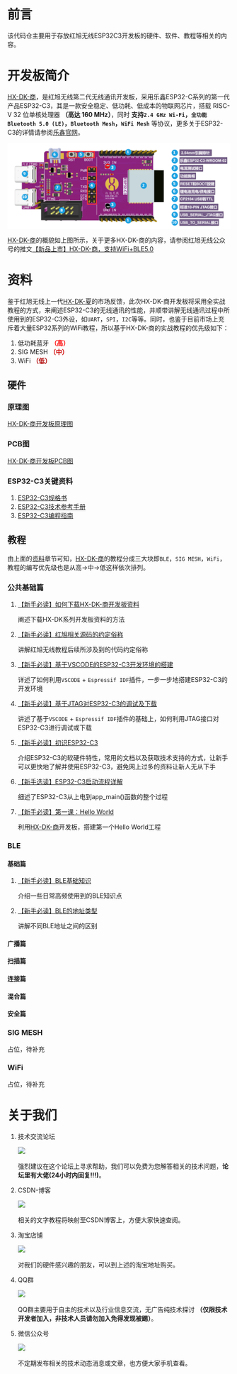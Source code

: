 # 前言
该代码仓主要用于存放红旭无线ESP32C3开发板的硬件、软件、教程等相关的内容。

# 开发板简介
[HX-DK-商](https://item.taobao.com/item.htm?spm=a1z10.1-c-s.w4004-22286946226.12.7f292c2cfSNrZb&id=654877303965)，是红旭无线第二代无线通讯开发板，采用乐鑫ESP32-C系列的第一代产品ESP32-C3，其是一款安全稳定、低功耗、低成本的物联网芯片，搭载 RISC-V 32 位单核处理器 **（高达 160 MHz）**，同时 **支持`2.4 GHz Wi-Fi`，`全功能Bluetooth 5.0 (LE)`，`Bluetooth Mesh`，`WiFi Mesh`** 等协议，更多关于ESP32-C3的详情请参阅[乐鑫官网](https://www.espressif.com/zh-hans/products/socs/esp32-c3)。

<img src="./Tutorials/Asserts/hx_dk_shang.png" width = "" height = "" alt="" align=center />

[HX-DK-商](https://item.taobao.com/item.htm?spm=a1z10.1-c-s.w4004-22286946226.12.7f292c2cfSNrZb&id=654877303965)的概貌如上图所示，关于更多HX-DK-商的内容，请参阅红旭无线公众号的推文[【新品上市】HX-DK-商，支持WiFi+BLE5.0](https://mp.weixin.qq.com/s/7ETvlsvo3OYlM7oS1uCpLA)

# 资料
鉴于红旭无线上一代[HX-DK-夏](https://item.taobao.com/item.htm?spm=a230r.1.14.20.b5f04a28o0GC0A&id=608555326842&ns=1&abbucket=20#detail)的市场反馈，此次HX-DK-商开发板将采用全实战教程的方式，来阐述ESP32-C3的无线通讯的性能，并顺带讲解无线通讯过程中所使用到的ESP32-C3外设，如`UART`，`SPI`，`I2C`等等。同时，也鉴于目前市场上充斥着大量ESP32系列的WiFi教程，所以基于HX-DK-商的实战教程的优先级如下：
1. 低功耗蓝牙 <font color=#FF0000>**（高）**</font>
1. SIG MESH <font color=#CF000>**（中）**</font>
1. WiFi <font color=#AF000>**（低）**</font>

## 硬件
### 原理图
[HX-DK-商开发板原理图](./Hardware/Schematic/HX-DK-商_V1.1.pdf)
### PCB图
[HX-DK-商开发板PCB图](./Hardware/Schematic/HX-DK-商_Layout_V1.1.pdf)
### ESP32-C3关键资料
1. [ESP32-C3规格书](https://www.espressif.com/sites/default/files/documentation/esp32-c3_datasheet_en.pdf)
1. [ESP32-C3技术参考手册](https://www.espressif.com/sites/default/files/documentation/esp32-c3_technical_reference_manual_en.pdf)
1. [ESP32-C3编程指南](https://docs.espressif.com/projects/esp-idf/en/latest/esp32c3/get-started/index.html#introduction)


## 教程
由上面的[资料](#资料)章节可知，[HX-DK-商](https://item.taobao.com/item.htm?spm=a1z10.1-c-s.w4004-22286946226.12.7f292c2cfSNrZb&id=654877303965)的教程分成三大块即`BLE`，`SIG MESH`，`WiFi`，教程的编写优先级也是从高->中->低这样依次排列。
### 公共基础篇
1. [【新手必读】如何下载HX-DK-商开发板资料](https://github.com/xiaolongba/wireless-tech/tree/master/%E8%BD%AF%E4%BB%B6/%E7%BA%A2%E6%97%AD%E6%97%A0%E7%BA%BF%E5%BC%80%E5%8F%91%E6%9D%BF%E5%AE%9E%E6%88%98%E6%95%99%E7%A8%8B/%E5%85%A5%E9%97%A8%E6%95%99%E7%A8%8B/%E5%BF%AB%E9%80%9F%E5%85%A5%E9%97%A8%E6%8C%87%E5%8D%97)
    
    阐述下载HX-DK系列开发板资料的方法
1. [【新手必读】红旭相关源码的约定俗称](https://github.com/xiaolongba/wireless-tech/blob/master/%E8%BD%AF%E4%BB%B6/%E7%BA%A2%E6%97%AD%E6%97%A0%E7%BA%BF%E7%9A%84%E6%BA%90%E7%A0%81%E7%9B%B8%E5%85%B3%E7%9A%84%E7%BA%A6%E5%AE%9A%E4%BF%97%E7%A7%B0/README.md)

    讲解红旭无线教程后续所涉及到的代码约定俗称
1. [【新手必读】基于VSCODE的ESP32-C3开发环境的搭建](./Tutorials/Basic_Chapter/基于VSCODE的ESP32C3开发环境的搭建.md)

    详述了如何利用`VSCODE` + `Espressif IDF`插件，一步一步地搭建ESP32-C3的开发环境
1. [【新手必读】基于JTAG对ESP32-C3的调试及下载](./Tutorials/Basic_Chapter/基于JTAG对ESP32-C3的调试及下载.md)

    讲述了基于`VSCODE` + `Espressif IDF`插件的基础上，如何利用JTAG接口对ESP32-C3进行调试或下载

1. [【新手必读】初识ESP32-C3](./Tutorials/Basic_Chapter/初识ESP32-C3.md)

    介绍ESP32-C3的软硬件特性，常用的文档以及获取技术支持的方式，让新手可以更快地了解并使用ESP32-C3，避免网上过多的资料让新人无从下手
1. [【新手选读】ESP32-C3启动流程详解](./Tutorials/Basic_Chapter/ESP32-C3启动流程详解.md)

    细述了ESP32-C3从上电到app_main()函数的整个过程
1. [【新手必读】第一课：Hello World](./Software/Examples_Project/hello_world/README.md)

    利用[HX-DK-商](https://item.taobao.com/item.htm?spm=a1z10.1-c-s.w4004-22286946226.12.7f292c2cfSNrZb&id=654877303965)开发板，搭建第一个Hello World工程
    
### BLE

#### 基础篇

1. [【新手必读】BLE基础知识](./Tutorials/Basic_Chapter/BLE基础知识.md)

    介绍一些日常高频使用到的BLE知识点

1. [【新手必读】BLE的地址类型](./Tutorials/Basic_Chapter/BLE的地址类型.md)

    讲解不同BLE地址之间的区别
#### 广播篇
#### 扫描篇
#### 连接篇
#### 混合篇
#### 安全篇


### SIG MESH
占位，待补充

### WiFi
占位，待补充
# 关于我们
1. 技术交流论坛
    
    [![](https://img.shields.io/badge/BBS-bbs.wireless--tech.cn-red)](http://bbs.wireless-tech.cn/)

    强烈建议在这个论坛上寻求帮助，我们可以免费为您解答相关的技术问题，**论坛里有大佬(24小时内回复!!!)**。


1. CSDN-博客

    [![](https://img.shields.io/badge/CSDN--%E5%8D%9A%E5%AE%A2-https%3A%2F%2Fwireless--tech.blog.csdn.net%2F-red)](https://wireless-tech.blog.csdn.net/)

    相关的文字教程将映射至CSDN博客上，方便大家快速查阅。

1. 淘宝店铺

    [![](https://img.shields.io/badge/%E6%B7%98%E5%AE%9D%E5%BA%97%E9%93%BA-%E7%BA%A2%E6%97%AD%E6%97%A0%E7%BA%BF-red)](https://shop166249478.taobao.com/index.htm?spm=2013.1.w5002-22232069179.2.8354125781JKC9)

    对我们的硬件感兴趣的朋友，可以到上述的淘宝地址购买。
1. QQ群

    ![](https://img.shields.io/badge/QQ%E7%BE%A4-808014164-red)

    QQ群主要用于自主的技术以及行业信息交流，无广告纯技术探讨 **（仅限技术开发者加入，非技术人员请勿加入免得发现被踢）**。
1. 微信公众号

    <img src="https://bbs.wireless-tech.cn/assets/files/wirelessImage/WeChat_QRcode.png?tdsourcetag=s_pctim_aiomsg">

    不定期发布相关的技术动态消息或文章，也方便大家手机查看。
